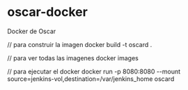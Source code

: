 # oscar-docker
Docker de Oscar

// para construir la imagen
docker build -t oscard .

// para ver todas las imagenes
docker images

// para ejecutar el docker
docker run -p 8080:8080 --mount source=jenkins-vol,destination=/var/jenkins_home oscard
